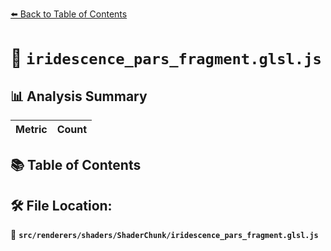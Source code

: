 [⬅️ Back to Table of Contents](../../../../index.md)

# 📄 `iridescence_pars_fragment.glsl.js`

## 📊 Analysis Summary

| Metric | Count |
|--------|-------|

## 📚 Table of Contents


## 🛠️ File Location:
📂 **`src/renderers/shaders/ShaderChunk/iridescence_pars_fragment.glsl.js`**
